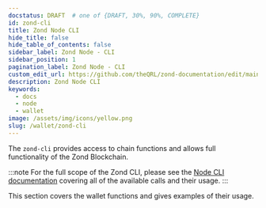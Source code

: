 ```yaml
---
docstatus: DRAFT  # one of {DRAFT, 30%, 90%, COMPLETE}
id: zond-cli
title: Zond Node CLI
hide_title: false
hide_table_of_contents: false
sidebar_label: Zond Node - CLI
sidebar_position: 1
pagination_label: Zond Node - CLI
custom_edit_url: https://github.com/theQRL/zond-documentation/edit/main/docs/Wallet/node/zond-cli.md
description: Zond Node CLI
keywords:
  - docs
  - node
  - wallet
image: /assets/img/icons/yellow.png
slug: /wallet/zond-cli
---
```



The `zond-cli` provides access to chain functions and allows full functionality of the Zond Blockchain. 



:::note
For the full scope of the Zond CLI, please see the [Node CLI documentation](/node/node-cli) covering all of the available calls and their usage. 
:::


This section covers the wallet functions and gives examples of their usage.
